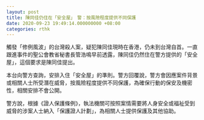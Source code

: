 ```yaml
---
layout: post
title: 陳同佳仍住在「安全屋」　警：按風險程度提供不同保護
date: 2020-09-23 19:49:14.000000000 +08:00
categories: rthk
---
```


觸發「修例風波」的台灣殺人案，疑犯陳同佳現時在香港，仍未到台灣自首。一直跟進事件的聖公會教省秘書長管浩鳴早前透露，陳同佳仍然住在警方提供的「安全屋」，這個要求是陳同佳提出。

本台向警方查詢，安排入住「安全屋」的準則。警方回覆說，警方會因應案件背景或相關人士所受潛在威脅，按風險程度提供不同保護，為確保行動的保安及機密性，相關安排不會公開。

警方說，根據《證人保護條例》，執法機關可按照案情需要將人身安全或福祉受到威脅的涉案人士納入「保護證人計劃」，為相關人士提供保護及其他協助。
